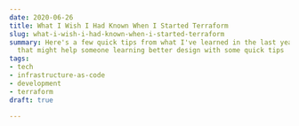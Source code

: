 ```yaml
---
date: 2020-06-26
title: What I Wish I Had Known When I Started Terraform
slug: what-i-wish-i-had-known-when-i-started-terraform
summary: Here's a few quick tips from what I've learned in the last year with Terraform
  that might help someone learning better design with some quick tips
tags:
- tech
- infrastructure-as-code
- development
- terraform
draft: true

---
```

